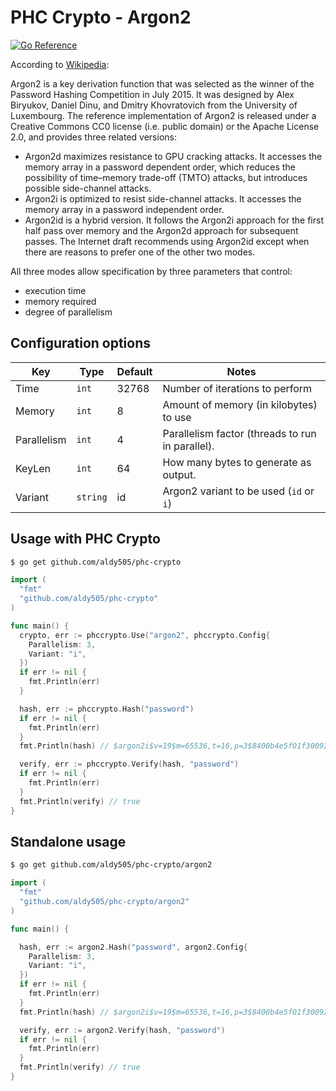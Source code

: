 # PHC Crypto - Argon2

[![Go Reference](https://pkg.go.dev/badge/github.com/aldy505/phc-crypto.svg)](https://pkg.go.dev/github.com/aldy505/phc-crypto/argon2)

According to [Wikipedia](https://en.wikipedia.org/wiki/Argon2):

Argon2 is a key derivation function that was selected as the winner of the Password Hashing Competition in July 2015. It was designed by Alex Biryukov, Daniel Dinu, and Dmitry Khovratovich from the University of Luxembourg. The reference implementation of Argon2 is released under a Creative Commons CC0 license (i.e. public domain) or the Apache License 2.0, and provides three related versions:

  * Argon2d maximizes resistance to GPU cracking attacks. It accesses the memory array in a password dependent order, which reduces the possibility of time–memory trade-off (TMTO) attacks, but introduces possible side-channel attacks.
  * Argon2i is optimized to resist side-channel attacks. It accesses the memory array in a password independent order.
  * Argon2id is a hybrid version. It follows the Argon2i approach for the first half pass over memory and the Argon2d approach for subsequent passes. The Internet draft recommends using Argon2id except when there are reasons to prefer one of the other two modes.

All three modes allow specification by three parameters that control:

  * execution time
  * memory required
  * degree of parallelism

## Configuration options

| Key | Type | Default | Notes
|---|---|---|---|
| Time | `int` | 32768 | Number of iterations to perform |
| Memory | `int` | 8 | Amount of memory (in kilobytes) to use |
| Parallelism | `int` | 4 | Parallelism factor (threads to run in parallel). |
| KeyLen | `int` | 64 | How many bytes to generate as output. | 
| Variant | `string` | id | Argon2 variant to be used (`id` or `i`)|

## Usage with PHC Crypto

```bash
$ go get github.com/aldy505/phc-crypto
```

```go
import (
  "fmt"
  "github.com/aldy505/phc-crypto"
)

func main() {
  crypto, err := phccrypto.Use("argon2", phccrypto.Config{
    Parallelism: 3,
    Variant: "i",
  })
  if err != nil {
    fmt.Println(err)
  }

  hash, err := phccrypto.Hash("password")
  if err != nil {
    fmt.Println(err)
  }
  fmt.Println(hash) // $argon2i$v=19$m=65536,t=16,p=3$8400b4e5f01f30092b794de34c61a6fdfea6b6b446560fda08a876bd11e9c62e$3fd77927d189...

  verify, err := phccrypto.Verify(hash, "password")
  if err != nil {
    fmt.Println(err)
  }
  fmt.Println(verify) // true
}
```

## Standalone usage

```bash
$ go get github.com/aldy505/phc-crypto/argon2
```

```go
import (
  "fmt"
  "github.com/aldy505/phc-crypto/argon2"
)

func main() {

  hash, err := argon2.Hash("password", argon2.Config{
    Parallelism: 3,
    Variant: "i",
  })
  if err != nil {
    fmt.Println(err)
  }
  fmt.Println(hash) // $argon2i$v=19$m=65536,t=16,p=3$8400b4e5f01f30092b794de34c61a6fdfea6b6b446560fda08a876bd11e9c62e$3fd77927d189...

  verify, err := argon2.Verify(hash, "password")
  if err != nil {
    fmt.Println(err)
  }
  fmt.Println(verify) // true
}
```